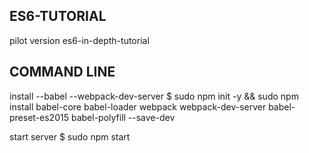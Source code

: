 ## ES6-TUTORIAL
pilot version es6-in-depth-tutorial

## COMMAND LINE ##

install --babel --webpack-dev-server
$ sudo npm init -y && sudo npm install babel-core babel-loader webpack webpack-dev-server babel-preset-es2015 babel-polyfill --save-dev

start server
$ sudo npm start

